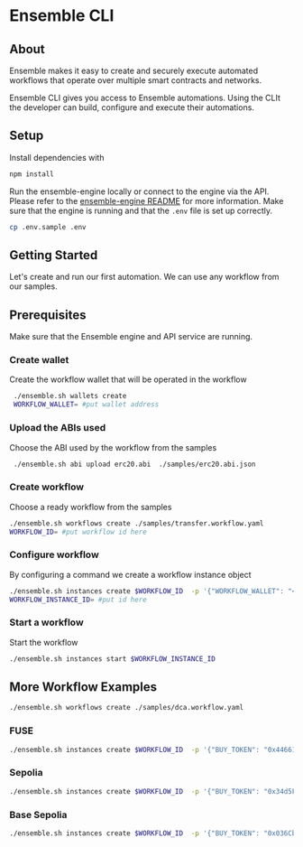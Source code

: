 # Ensemble CLI

## About

Ensemble makes it easy to create and securely execute automated workflows that operate over multiple smart contracts and networks.

Ensemble CLI gives you access to Ensemble automations. Using the CLIt the developer can build, configure and execute their automations.

## Setup

Install dependencies with

```bash
npm install
```

Run the ensemble-engine locally or connect to the engine via the API. Please refer to the [ensemble-engine README](https://github.com/ensemble-codes/ensemble-engine) for more information. Make sure that the engine is running and that the `.env` file is set up correctly.

```bash
cp .env.sample .env
```

## Getting Started

Let's create and run our first automation. We can use any workflow from our samples.

## Prerequisites

Make sure that the Ensemble engine and API service are running.

### Create wallet

Create the workflow wallet that will be operated in the workflow

``` bash
 ./ensemble.sh wallets create
 WORKFLOW_WALLET= #put wallet address 
 ```

### Upload the ABIs used

Choose the ABI used by the workflow from the samples

```bash
 ./ensemble.sh abi upload erc20.abi  ./samples/erc20.abi.json
```

### Create workflow

Choose a ready workflow from the samples

``` bash
./ensemble.sh workflows create ./samples/transfer.workflow.yaml
WORKFLOW_ID= #put workflow id here
```

### Configure workflow

By configuring a command we create a workflow instance object

```bash
./ensemble.sh instances create $WORKFLOW_ID  -p '{"WORKFLOW_WALLET": "<WORKFLOW_WALLET_ADDRESS>", "WORKFLOW_NETWORK": "<network>", "<WORKFLOW_WALLET_ADDRESS>": "TOKEN_ADDRESS", "<TOKEN_ADDRESS>": "0x44661D7EfD4CAD7D8290Ebe704b747F267FB13C3", "PERIODIC_TRANSFER_AMOUNT": "1000000000000000000"}'
WORKFLOW_INSTANCE_ID= #put id here
```

### Start a workflow

Start the workflow

``` bash
./ensemble.sh instances start $WORKFLOW_INSTANCE_ID
```

## More Workflow Examples

``` bash
./ensemble.sh workflows create ./samples/dca.workflow.yaml
```

### FUSE

``` bash
./ensemble.sh instances create $WORKFLOW_ID  -p '{"BUY_TOKEN": "0x44661D7EfD4CAD7D8290Ebe704b747F267FB13C3", "BUY_AMOUNT": "100", "SELL_TOKEN": "0x44661D7EfD4CAD7D8290Ebe704b747F267FB13C3", "DEX_ADDRESS": "0x44661D7EfD4CAD7D8290Ebe704b747F267FB13C3", "WORKFLOW_WALLET": "0x44661D7EfD4CAD7D8290Ebe704b747F267FB13C3", "MIN_ALLOWANCE_AMOUNT": "10000"}'
```

### Sepolia

``` bash
./ensemble.sh instances create $WORKFLOW_ID  -p '{"BUY_TOKEN": "0x34d5Feb1C239714f17A295330426B4E8B44C90a8", "BUY_AMOUNT": "100", "SELL_TOKEN": "0xfFf9976782d46CC05630D1f6eBAb18b2324d6B14", "DEX_ADDRESS": "0x3fC91A3afd70395Cd496C647d5a6CC9D4B2b7FAD", "WORKFLOW_WALLET": "0x2c37691967de1A1E4eE68ae4D745059720A6dB7F", "MIN_ALLOWANCE_AMOUNT": "10000"}'
```

### Base Sepolia

``` bash
./ensemble.sh instances create $WORKFLOW_ID  -p '{"BUY_TOKEN": "0x036CbD53842c5426634e7929541eC2318f3dCF7e", "SELL_AMOUNT": "100", "SELL_TOKEN": "0x4200000000000000000000000000000000000006", "DEX_ADDRESS": "0x050E797f3625EC8785265e1d9BDd4799b97528A1", "WORKFLOW_WALLET": "0x2c37691967de1A1E4eE68ae4D745059720A6dB7F", "MIN_ALLOWANCE_AMOUNT": "100000000000"}'
```
